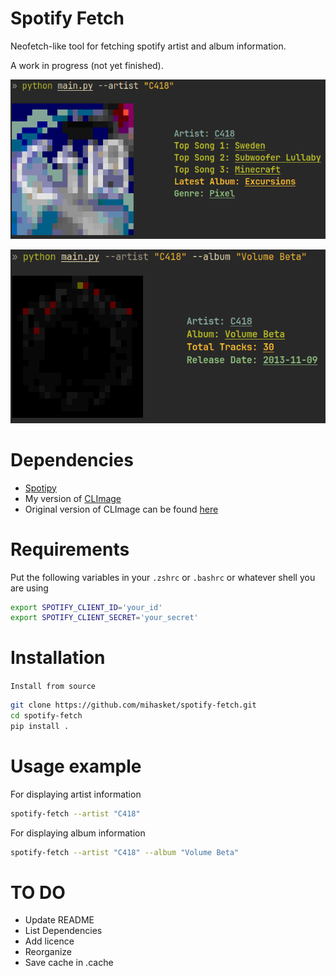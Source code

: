 # Spotify Fetch

Neofetch-like tool for fetching spotify artist and album information.

A work in progress (not yet finished).

![Artist information](/images/artist_information.png)

![Album information](/images/album_information.png)

# Dependencies
- [Spotipy](https://github.com/spotipy-dev/spotipy)
- My version of [CLImage](https://github.com/mihasket/CLImage)
- Original version of CLImage can be found [here](https://github.com/pnappa/CLImage)

# Requirements

Put the following variables in your `.zshrc` or `.bashrc` or whatever shell you are using
```bash
export SPOTIFY_CLIENT_ID='your_id'
export SPOTIFY_CLIENT_SECRET='your_secret'
```

# Installation

`Install from source`
```bash
git clone https://github.com/mihasket/spotify-fetch.git
cd spotify-fetch
pip install .
```

# Usage example

For displaying artist information
```bash
spotify-fetch --artist "C418"
```

For displaying album information
```bash
spotify-fetch --artist "C418" --album "Volume Beta"
```

# TO DO
- Update README
- List Dependencies
- Add licence
- Reorganize
- Save cache in .cache